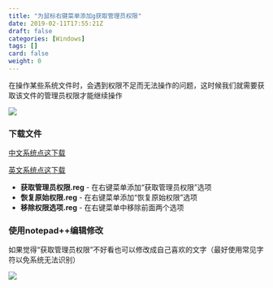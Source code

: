 ```yaml
---
title: "为鼠标右键菜单添加g获取管理员权限"
date: 2019-02-11T17:55:21Z
draft: false
categories: [Windows]
tags: []
card: false
weight: 0
---
```


在操作某些系统文件时，会遇到权限不足而无法操作的问题，这时候我们就需要获取该文件的管理员权限才能继续操作

![](https://img.akvicor.com/i/2024/09/18/66e9a783d264d.png)

<!--more-->

### 下载文件

[中文系统点这下载](https://cloud.akvicor.com/Tools/adminZH.zip)

[英文系统点这下载](https://cloud.akvicor.com/Tools/files/adminEN.zip)

- **获取管理员权限.reg** - 在右键菜单添加“获取管理员权限”选项
- **恢复原始权限.reg** - 在右键菜单添加“恢复原始权限”选项
- **移除权限选项.reg** - 在右键菜单中移除前面两个选项

### 使用notepad++编辑修改

如果觉得“获取管理员权限”不好看也可以修改成自己喜欢的文字（最好使用常见字符以免系统无法识别）

![](https://img.akvicor.com/i/2024/09/18/66e9a791741fb.png)